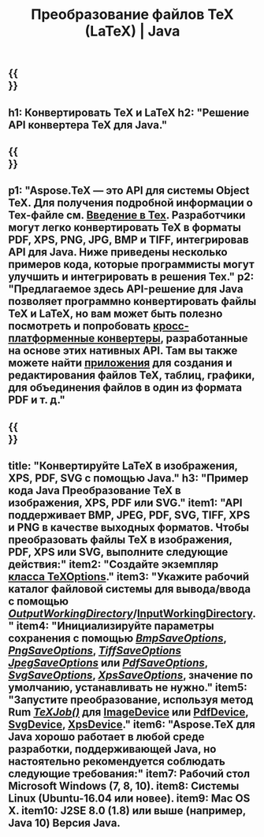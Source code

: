 ﻿---
translation: true
template: /_templates/_conversion-java.md
title: Преобразование файлов TeX (LaTeX) | Java
url: /java/conversion/
description: Решение Java API преобразования TeX (LaTeX). Преобразование файлов LaTeX в PDF, XPS и изображения, включая PNG, JPEG, TIFF, BMP, с помощью нескольких строк кода Java.
keywords: tex convert api java, tex convert java интеграции
family: tex
platformtag: cpp
feature: conversion
---

{{<section banner>}}
---
h1: Конвертировать TeX и LaTeX
h2: "Решение API конвертера TeX для Java."
---

{{<section overview>}}
---
p1: "Aspose.TeX — это API для системы Object TeX. Для получения подробной информации о Tex-файле см. [Введение в Tex](https://docs.aspose.com/tex/cpp/what-is-tex/). Разработчики могут легко конвертировать TeX в форматы PDF, XPS, PNG, JPG, BMP и TIFF, интегрировав API для Java. Ниже приведены несколько примеров кода, которые программисты могут улучшить и интегрировать в решения Tex."
p2: "Предлагаемое здесь API-решение для Java позволяет программно конвертировать файлы TeX и LaTeX, но вам может быть полезно посмотреть и попробовать [кросс-платформенные конвертеры](https://products.aspose.app/tex/conversion), разработанные на основе этих нативных API. Там вы также можете найти [приложения](https://products.aspose.app/tex/applications) для создания и редактирования файлов TeX, таблиц, графики, для объединения файлов в один из формата PDF и т. д."
---

{{<section feature1>}}
---
title: "Конвертируйте LaTeX в изображения, XPS, PDF, SVG с помощью Java."
h3: "Пример кода Java Преобразование TeX в изображения, XPS, PDF или SVG."
item1: "API поддерживает BMP, JPEG, PDF, SVG, TIFF, XPS и PNG в качестве выходных форматов. Чтобы преобразовать файлы TeX в изображения, PDF, XPS или SVG, выполните следующие действия:"
item2: "Создайте экземпляр [класса TeXOptions](https://reference.aspose.com/tex/java/com.aspose.tex/texoptions)."
item3: "Укажите рабочий каталог файловой системы для вывода/ввода с помощью [*OutputWorkingDirectory*](https://reference.aspose.com/tex/java/com.aspose.tex/TeXOptions#setOutputWorkingDirectory-com.aspose.tex.IOutputWorkingDirectory-)/[InputWorkingDirectory](https://reference.aspose.com/tex/java/com.aspose.tex/TeXOptions#setInputWorkingDirectory-com.aspose.tex.IInputWorkingDirectory-)."
item4: "Инициализируйте параметры сохранения с помощью [*BmpSaveOptions*](https://reference.aspose.com/tex/java/com.aspose.tex.rendering/BmpSaveOptions), [*PngSaveOptions*](https://reference.aspose.com/tex/java/com.aspose.tex.rendering/PngSaveOptions), [*TiffSaveOptions*](https://reference.aspose.com/tex/java/com.aspose.tex.rendering/TiffSaveOptions) [*JpegSaveOptions*](https://reference.aspose.com/tex/java/com.aspose.tex.rendering/JpegSaveOptions) или [*PdfSaveOptions*](https://reference.aspose.com/tex/java/com.aspose.tex.rendering/PdfSaveOptions), [*SvgSaveOptions*](https://reference.aspose.com/tex/java/com.aspose.tex.rendering/SvgSaveOptions), [*XpsSaveOptions*](https://reference.aspose.com/tex/java/com.aspose.tex.rendering/XpsSaveOptions), значение по умолчанию, устанавливать не нужно."
item5: "Запустите преобразование, используя метод Rum [*TeXJob()*](https://reference.aspose.com/tex/java/com.aspose.tex/TeXJob) для [ImageDevice](https://reference.aspose.com/tex/java/com.aspose.tex.rendering/ImageDevice) или [PdfDevice](https://reference.aspose.com/tex/java/com.aspose.tex.rendering/PdfDevice), [SvgDevice](https://reference.aspose.com/tex/java/com.aspose.tex.rendering/SvgDevice), [XpsDevice](https://reference.aspose.com/tex/java/com.aspose.tex.rendering/XpsDevice)."
item6: "Aspose.TeX для Java хорошо работает в любой среде разработки, поддерживающей Java, но настоятельно рекомендуется соблюдать следующие требования:"
item7: Рабочий стол Microsoft Windows (7, 8, 10).
item8: Системы Linux (Ubuntu-16.04 или новее).
item9: Mac OS X.
item10: J2SE 8.0 (1.8) или выше (например, Java 10) Версия Java.
---


